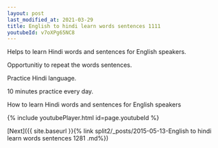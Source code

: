 ```yaml
---
layout: post
last_modified_at: 2021-03-29
title: English to hindi learn words sentences 1111 
youtubeId: v7oXPg65NC8
---
```

 
 
Helps to learn Hindi words and sentences for English speakers.

Opportunitiy to repeat the words sentences. 

Practice Hindi language. 
 
10 minutes practice every day. 
 
How to learn Hindi words and sentences for English speakers 
 
{% include youtubePlayer.html id=page.youtubeId %}
 
 
[Next]({{ site.baseurl }}{% link  split2/_posts/2015-05-13-English to hindi learn words sentences 1281 .md%})
 
